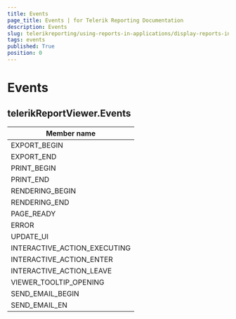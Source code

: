 ```yaml
---
title: Events
page_title: Events | for Telerik Reporting Documentation
description: Events
slug: telerikreporting/using-reports-in-applications/display-reports-in-applications/web-application/html5-report-viewer/api-reference/telerikreportviewer-namespace/events
tags: events
published: True
position: 0
---
```


# Events



## telerikReportViewer.Events


| Member name |
| ------ |
|EXPORT_BEGIN|
|EXPORT_END|
|PRINT_BEGIN|
|PRINT_END|
|RENDERING_BEGIN|
|RENDERING_END|
|PAGE_READY|
|ERROR|
|UPDATE_UI|
|INTERACTIVE_ACTION_EXECUTING|
|INTERACTIVE_ACTION_ENTER|
|INTERACTIVE_ACTION_LEAVE|
|VIEWER_TOOLTIP_OPENING|
|SEND_EMAIL_BEGIN|
|SEND_EMAIL_EN|



